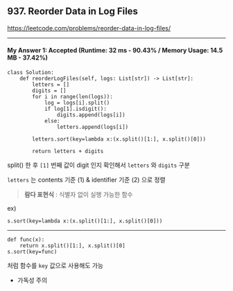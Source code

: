 ## 937. Reorder Data in Log Files
https://leetcode.com/problems/reorder-data-in-log-files/

---

#### My Answer 1: Accepted (Runtime: 32 ms - 90.43% / Memory Usage: 14.5 MB - 37.42%)
```
class Solution:
    def reorderLogFiles(self, logs: List[str]) -> List[str]:
        letters = []
        digits = []
        for i in range(len(logs)):
            log = logs[i].split()
            if log[1].isdigit():
                digits.append(logs[i])
            else:
                letters.append(logs[i])
        
        letters.sort(key=lambda x:(x.split()[1:], x.split()[0]))
        
        return letters + digits
```
split() 한 후 `[1]` 번째 값이 digit 인지 확인해서
`letters` 와 `digits` 구분

`letters` 는 contents 기준 (1) & identifier 기준 (2) 으로 정렬

> **람다 표현식**
: 식별자 없이 실행 가능한 함수
>
ex)
```
s.sort(key=lambda x:(x.split()[1:], x.split()[0]))
```
---
>
```
def func(x):
    return x.split()[1:], x.split()[0]
s.sort(key=func)
```
처럼 함수를 `key` 값으로 사용해도 가능
>
* 가독성 주의